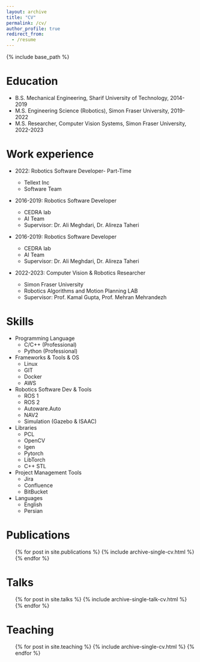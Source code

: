 ```yaml
---
layout: archive
title: "CV"
permalink: /cv/
author_profile: true
redirect_from:
  - /resume
---
```


{% include base_path %}

Education
======
* B.S. Mechanical Engineering, Sharif University of Technology, 2014-2019
* M.S. Engineering Science (Robotics), Simon Fraser University, 2019-2022
* M.S. Researcher, Computer Vision Systems, Simon Fraser University, 2022-2023 

Work experience
======
* 2022: Robotics Software Developer- Part-Time
  * Tellext Inc
  * Software Team

* 2016-2019: Robotics Software Developer 
  * CEDRA lab
  * AI Team
  * Supervisor: Dr. Ali Meghdari, Dr. Alireza Taheri

* 2016-2019: Robotics Software Developer 
  * CEDRA lab
  * AI Team
  * Supervisor: Dr. Ali Meghdari, Dr. Alireza Taheri

* 2022-2023: Computer Vision & Robotics Researcher
  * Simon Fraser University
  * Robotics Algorithms and Motion Planning LAB
  * Supervisor: Prof. Kamal Gupta, Prof. Mehran Mehrandezh
  
Skills
======
* Programming Language
  * C/C++ (Professional)
  * Python (Professional)
* Frameworks & Tools & OS
  * Linux
  * GIT
  * Docker
  * AWS
* Robotics Software Dev & Tools
  * ROS 1
  * ROS 2
  * Autoware.Auto
  * NAV2
  * Simulation (Gazebo & ISAAC)
* Libraries
  * PCL
  * OpenCV
  * Igen
  * Pytorch
  * LibTorch
  * C++ STL
* Project Management Tools
  * Jira
  * Confluence
  * BitBucket
* Languages
  * English
  * Persian

Publications
======
  <ul>{% for post in site.publications %}
    {% include archive-single-cv.html %}
  {% endfor %}</ul>
  
Talks
======
  <ul>{% for post in site.talks %}
    {% include archive-single-talk-cv.html %}
  {% endfor %}</ul>
  
Teaching
======
  <ul>{% for post in site.teaching %}
    {% include archive-single-cv.html %}
  {% endfor %}</ul>


